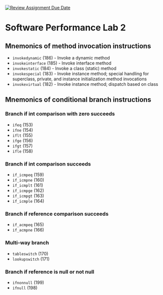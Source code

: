 [![Review Assignment Due Date](https://classroom.github.com/assets/deadline-readme-button-22041afd0340ce965d47ae6ef1cefeee28c7c493a6346c4f15d667ab976d596c.svg)](https://classroom.github.com/a/EBZFtET_)
# Software Performance Lab 2

## Mnemonics of method invocation instructions

- `invokedynamic` (186) - Invoke a dynamic method
- `invokeinterface` (185) - Invoke interface method
- `invokestatic` (184) - Invoke a class (static) method
- `invokespecial` (183) - Invoke instance method; special handling for superclass, private, and instance initialization method invocations
- `invokevirtual` (182) - Invoke instance method; dispatch based on class

## Mnemonics of conditional branch instructions

### Branch if int comparison with zero succeeds

- `ifeq` (153)
- `ifne` (154)
- `iflt` (155)
- `ifge` (156)
- `ifgt` (157)
- `ifle` (158)

### Branch if int comparison succeeds

- `if_icmpeq` (159)
- `if_icmpne` (160)
- `if_icmplt` (161)
- `if_icmpge` (162)
- `if_icmpgt` (163)
- `if_icmple` (164)

### Branch if reference comparison succeeds

- `if_acmpeq` (165)
- `if_acmpne` (166)

### Multi-way branch

- `tableswitch` (170)
- `lookupswitch` (171)

### Branch if reference is null or not null

- `ifnonnull` (199)
- `ifnull` (198)
